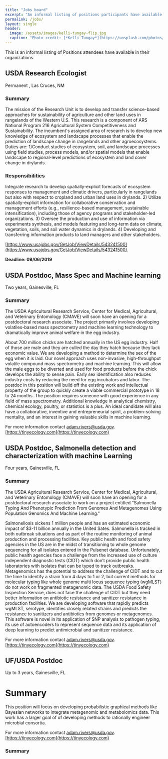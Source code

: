 ```yaml
---
title: "Jobs board"
excerpt: "An informal listing of positions participants have available "
permalink: /jobs/
layout: single
header:
  image: /assets/images/kelli-tungay-flip.jpg
  caption: "Photo credit: [*Kelli Tungay*](https://unsplash.com/photos/2LJ4rqK2qfU)"
---
```


This is an informal listing of Positions attendees have available in their organizations.


## USDA Research Ecologist
Permanent , Las Cruces, NM

### Summary
The mission of the Research Unit is to develop and transfer science-based approaches for sustainability of agriculture and other land uses in rangelands of the Western U.S. This research is a component of ARS National Program 216 Agricultural System Competitiveness and Sustainability. The incumbent's assigned area of research is to develop new knowledge of ecosystem and landscape processes that enable the prediction of landscape change in rangelands and other agroecosystems. Duties are: 1)Conduct studies of ecosystem, soil, and landscape processes using field studies, process models, and/or spatial models that enable landscape to regional-level predictions of ecosystem and land cover change in drylands.

### Responsibilities

Integrate research to develop spatially-explicit forecasts of ecosystem responses to management and climatic drivers, particularly in rangelands but also with respect to cropland and urban land uses in drylands. 2) Utilize spatially-explicit information for collaborative conservation and management efforts (e.g., resilience-based management, sustainable intensification), including those of agency programs and stakeholder-led organizations. 3) Oversee the production and use of information via experiments synthesis, and models featuring and long-term data on climate, vegetation, soils, and soil water dynamics in drylands. 4) Developing and transferring information products to land managers and other stakeholders.

[https://www.usajobs.gov/GetJob/ViewDetails/543241500](https://www.usajobs.gov/GetJob/ViewDetails/543241500).

 **Deadline: 09/06/2019**


## USDA Postdoc, Mass Spec and Machine learning
Two years, Gainesville, FL

### Summary
The USDA Agricultural Research Service, Center for Medical, Agricultural, and Veterinary Entomology (CMAVE) will soon have an opening for a postdoctoral research associate. The project primarily involves developing volatiles-based mass spectrometry and machine learning technology to dramatically improve animal welfare in the egg industry.

About 700 million chicks are hatched annually in the US egg industry. Half of those are male and they are culled the day they hatch because they lack economic value.  We are developing a method to determine the sex of the egg when it is laid. Our novel approach uses non-invasive, high-throughput volatile compound mass spectrometry and machine learning. This will allow the male eggs to be diverted and used for food products before the chick develops the ability to sense pain. Early sex identification also reduces industry costs by reducing the need for egg incubators and labor. The postdoc in this position will build off the existing work and intellectual property of the group to quickly create a viable commercial prototype in 18 to 24 months. The position requires someone with good experience in any field of mass spectrometry. Additional knowledge in analytical chemistry, chemical ecology, poultry, or statistics is a plus. An ideal candidate will also have a collaborative, inventive and entrepreneurial spirit, a problem-solving mentality, and an interest in gaining valuable skills in machine learning.

For more information contact adam.rivers@usda.gov. [https://tinyecology.com](https://tinyecology.com)

## USDA Postdoc, Salmonella detection and characterization with machine Learning
Four years, Gainesville, FL

### Summary
The USDA Agricultural Research Service, Center for Medical, Agricultural, and Veterinary Entomology (CMAVE) will soon have an opening for a postdoctoral research associate to work on a project entitled "Salmonella Typing And Phenotypic Prediction From Genomes And Metagenomes Using Population Genomics And Machine Learning."

Salmonellosis sickens 1 million people and has an estimated economic impact of $3-11 billion annually in the United Sates. Salmonella is tracked in both outbreak situations and as part of the routine monitoring of animal production and processing facilities. Key public health and food safety agencies in the US are in the midst of transitioning to whole genome sequencing for all isolates entered in the Pulsenet database. Unfortunately, public health agencies face a challenge from the increased use of culture independent diagnostic tests (CIDT) which don’t provide public health laboratories with isolates that can be typed to track outbreaks. Metagenomics has the potential to address the challenge of CIDT and to cut the time to identify a strain from 4 days to 1 or 2, but current methods for molecular typing like whole genome multi locus sequence typing (wgMLST) do not work on fragmented metagenomic data. The USDA Food Safety Inspection Service, does not face the challenge of CIDT but they need better information on antibiotic resistance and sanitizer resistance in production facilities. We are developing software that rapidly predicts wgMLST, serotype, identifies closely related strains and predicts the resistance to sanitizers and antibiotics from genomes or metagenomes. This software is novel in its application of SNP analysis to pathogen typing, its use of autoencoders to represent sequence data and its application of deep learning to predict antimicrobial and sanitizer resistance.

For more information contact adam.rivers@usda.gov. [https://tinyecology.com](https://tinyecology.com)

## UF/USDA Postdoc
Up to 3 years, Gainesville, FL

# Summary

This position will focus on developing probabilistic graphical methods like
Bayesian networks to integrate  metagenomic and metabolomics data. This work has a larger goal of of developing methods to rationally engineer microbial consortia.

For more information contact adam.rivers@usda.gov. [https://tinyecology.com](https://tinyecology.com)


### Summary
